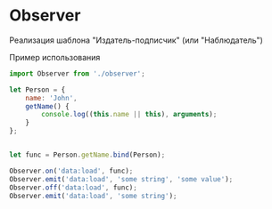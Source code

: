 # Observer
Реализация шаблона "Издатель-подписчик" (или "Наблюдатель")

Пример использования
```javascript
import Observer from './observer';

let Person = {
    name: 'John',
    getName() {
        console.log((this.name || this), arguments);
    }
};


let func = Person.getName.bind(Person);

Observer.on('data:load', func);
Observer.emit('data:load', 'some string', 'some value');
Observer.off('data:load', func);
Observer.emit('data:load', 'some string');
```